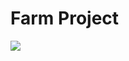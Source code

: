# Farm Project

<img src="https://www.agrosatelite.com.br/static/img/logo_horizontal_negativo.png"/> &nbsp;&nbsp;&nbsp;&nbsp;
